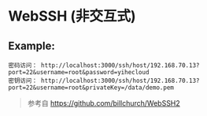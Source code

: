 # WebSSH (非交互式)
 

## Example:
```
密码访问： http://localhost:3000/ssh/host/192.168.70.13?port=22&username=root&password=yihecloud
密钥访问： http://localhost:3000/ssh/host/192.168.70.13?port=22&username=root&privateKey=/data/demo.pem
```

> 参考自 https://github.com/billchurch/WebSSH2
